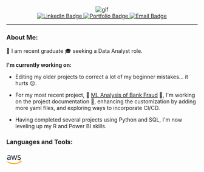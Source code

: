 <div id="header" align="center">
    <img src="https://media3.giphy.com/media/v1.Y2lkPTc5MGI3NjExeTRvMmJ2bzc0eDNzZ3gyMTQza3AyZ3I3N2loeDZjNnV6cm5majR1ZyZlcD12MV9pbnRlcm5hbF9naWZfYnlfaWQmY3Q9Zw/l46Cy1rHbQ92uuLXa/giphy.gif" width="200" alt="gif"/>
    <div id="badges">
        <a href="https://www.linkedin.com/in/leslie-hanson-b8303a231">
            <img src="https://img.shields.io/badge/LinkedIn-blue?style=for-the-badge&logo=linkedin&logoColor=white" alt="LinkedIn Badge"/>
        </a>
        <a href="https://lesliehanson.dev/">
            <img src="https://img.shields.io/badge/Portfolio-slateblue?logo=linkedin&logoColor=white&style=for-the-badge" alt="Portfolio Badge"/>
        </a>
        <a href="mailto:lesliemhanson@gmail.com">
            <img src="https://img.shields.io/badge/email-mediumaquamarine?logo=gmail&logoColor=white&style=for-the-badge" alt="Email Badge"/>
        </a>
    </div>
</div>

<div id="about me">

---

### About Me:

:wave: I am recent graduate :mortar_board: seeking a Data Analyst role. 

<b> I'm currently working on: </b>

- Editing my older projects to correct a lot of my beginner mistakes... it hurts :persevere:. 

- For my most recent project, :money_with_wings: [ML Analysis of Bank Fraud](https://github.com/LMHan122/Machine_Learning_Analysis_of_Bank_Fraud) :money_with_wings:, I'm working on the project documentation :scroll:, 
enhancing the customization by adding more yaml files, and exploring ways to incorporate CI/CD. 

- Having completed several projects using Python and SQL, I'm now leveling up my R and Power BI skills.
</div>

<div id="languages">

### Languages and Tools:


<img src="https://github.com/devicons/devicon/blob/master/icons/amazonwebservices/amazonwebservices-original-wordmark.svg" title="AWS"  alt="AWS" width="40" height="40"/>&nbsp;




</div>








<!--
**LMHan122/LMHan122** is a ✨ _special_ ✨ repository because its `README.md` (this file) appears on your GitHub profile.

Here are some ideas to get you started:

- 🔭 I’m currently working on ...
- 🌱 I’m currently learning ...
- 👯 I’m looking to collaborate on ...
- 🤔 I’m looking for help with ...
- 💬 Ask me about ...
- 📫 How to reach me: ...
- 😄 Pronouns: ...
- ⚡ Fun fact: ...
-->
